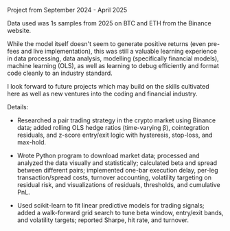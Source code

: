 Project from September 2024 - April 2025

Data used was 1s samples from 2025 on BTC and ETH from the Binance website. 

While the model itself doesn't seem to generate positive returns (even pre-fees and live implementation), this was still a valuable learning experience in data processing, data analysis, modelling (specifically financial models), machine learning (OLS), as well as learning to debug efficiently and format code cleanly to an industry standard. 

I look forward to future projects which may build on the skills cultivated here as well as new ventures into the coding and financial industry.


Details:

- Researched a pair trading strategy in the crypto market using Binance data; added rolling OLS hedge ratios (time-varying β), cointegration residuals, and z-score entry/exit logic with hysteresis, stop-loss, and max-hold.

- Wrote Python program to download market data; processed and analyzed the data visually and statistically; calculated beta and spread between different pairs; implemented one-bar execution delay, per-leg transaction/spread costs, turnover accounting, volatility targeting on residual risk, and visualizations of residuals, thresholds, and cumulative PnL.

- Used scikit-learn to fit linear predictive models for trading signals; added a walk-forward grid search to tune beta window, entry/exit bands, and volatility targets; reported Sharpe, hit rate, and turnover.
